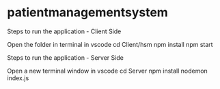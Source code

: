 # patientmanagementsystem

Steps to run the application - Client Side

Open the folder in terminal in vscode
cd Client/hsm
npm install
npm start


Steps to run the application - Server Side

Open a new terminal window in vscode
cd Server
npm install
nodemon index.js
